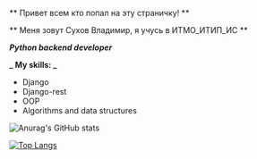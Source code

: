** Привет всем кто попал на эту страничку! **

** Меня зовут Сухов Владимир, я учусь в ИТМО_ИТИП_ИС **

**_Python backend developer_**

**_ My skills: _**

- Django
- Django-rest
- OOP
- Algorithms and data structures

![Anurag's GitHub stats](https://github-readme-stats.vercel.app/api?username=anuraghazra&show_icons=true&theme=radical)

[![Top Langs](https://github-readme-stats.vercel.app/api/top-langs/?username=anuraghazra&layout=compact)](https://github.com/anuraghazra/github-readme-stats)
